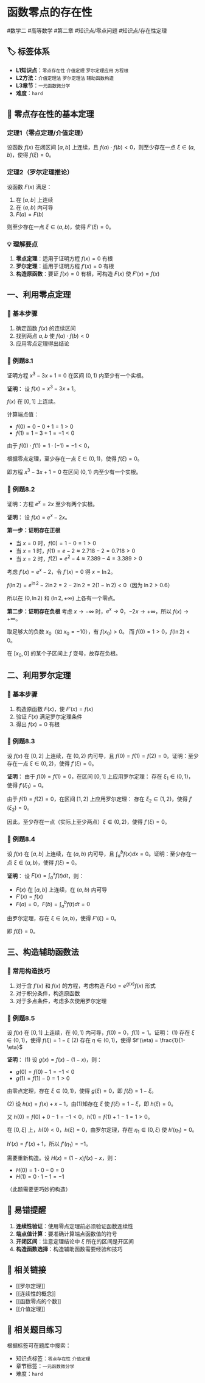 # 函数零点的存在性

#数学二 #高等数学 #第二章 #知识点/零点问题 #知识点/存在性定理

## 🏷️ 标签体系
- **L1知识点**：`零点存在性` `介值定理` `罗尔定理应用` `方程根`
- **L2方法**：`介值定理法` `罗尔定理法` `辅助函数构造`
- **L3章节**：`一元函数微分学`
- **难度**：`hard`

## 📖 零点存在性的基本定理

### 定理1（零点定理/介值定理）
设函数 $f(x)$ 在闭区间 $[a,b]$ 上连续，且 $f(a) \cdot f(b) < 0$，则至少存在一点 $\xi \in (a,b)$，使得 $f(\xi) = 0$。

### 定理2（罗尔定理推论）
设函数 $F(x)$ 满足：
1. 在 $[a,b]$ 上连续
2. 在 $(a,b)$ 内可导
3. $F(a) = F(b)$

则至少存在一点 $\xi \in (a,b)$，使得 $F'(\xi) = 0$。

### 💡 理解要点
1. **零点定理**：适用于证明方程 $f(x) = 0$ 有根
2. **罗尔定理**：适用于证明方程 $f'(x) = 0$ 有根
3. **构造原函数**：要证 $f(x) = 0$ 有根，可构造 $F(x)$ 使 $F'(x) = f(x)$

## 一、利用零点定理

### 🔑 基本步骤
1. 确定函数 $f(x)$ 的连续区间
2. 找到两点 $a, b$ 使 $f(a) \cdot f(b) < 0$
3. 应用零点定理得出结论

### 📐 例题8.1
证明方程 $x^3 - 3x + 1 = 0$ 在区间 $(0,1)$ 内至少有一个实根。

**证明**：
设 $f(x) = x^3 - 3x + 1$。

$f(x)$ 在 $[0,1]$ 上连续。

计算端点值：
- $f(0) = 0 - 0 + 1 = 1 > 0$
- $f(1) = 1 - 3 + 1 = -1 < 0$

由于 $f(0) \cdot f(1) = 1 \cdot (-1) = -1 < 0$，

根据零点定理，至少存在一点 $\xi \in (0,1)$，使得 $f(\xi) = 0$。

即方程 $x^3 - 3x + 1 = 0$ 在区间 $(0,1)$ 内至少有一个实根。

### 📐 例题8.2
证明：方程 $e^x = 2x$ 至少有两个实根。

**证明**：
设 $f(x) = e^x - 2x$。

**第一步：证明存在正根**
- 当 $x = 0$ 时，$f(0) = 1 - 0 = 1 > 0$
- 当 $x = 1$ 时，$f(1) = e - 2 \approx 2.718 - 2 = 0.718 > 0$
- 当 $x = 2$ 时，$f(2) = e^2 - 4 \approx 7.389 - 4 = 3.389 > 0$

考虑 $f'(x) = e^x - 2$，令 $f'(x) = 0$ 得 $x = \ln 2$。

$f(\ln 2) = e^{\ln 2} - 2\ln 2 = 2 - 2\ln 2 = 2(1 - \ln 2) < 0$（因为 $\ln 2 > 0.6$）

所以在 $(0, \ln 2)$ 和 $(\ln 2, +\infty)$ 上各有一个零点。

**第二步：证明存在负根**
考虑 $x \to -\infty$ 时，$e^x \to 0$，$-2x \to +\infty$，所以 $f(x) \to +\infty$。

取足够大的负数 $x_0$（如 $x_0 = -10$），有 $f(x_0) > 0$。
而 $f(0) = 1 > 0$，$f(\ln 2) < 0$。

在 $[x_0, 0]$ 的某个子区间上 $f$ 变号，故存在负根。

## 二、利用罗尔定理

### 🔑 基本步骤
1. 构造原函数 $F(x)$，使 $F'(x) = f(x)$
2. 验证 $F(x)$ 满足罗尔定理条件
3. 得出 $f(x) = 0$ 有根

### 📐 例题8.3
设 $f(x)$ 在 $[0,2]$ 上连续，在 $(0,2)$ 内可导，且 $f(0) = f(1) = f(2) = 0$。证明：至少存在一点 $\xi \in (0,2)$，使得 $f'(\xi) = 0$。

**证明**：
由于 $f(0) = f(1) = 0$，在区间 $[0,1]$ 上应用罗尔定理：
存在 $\xi_1 \in (0,1)$，使得 $f'(\xi_1) = 0$。

由于 $f(1) = f(2) = 0$，在区间 $[1,2]$ 上应用罗尔定理：
存在 $\xi_2 \in (1,2)$，使得 $f'(\xi_2) = 0$。

因此，至少存在一点（实际上至少两点）$\xi \in (0,2)$，使得 $f'(\xi) = 0$。

### 📐 例题8.4
设 $f(x)$ 在 $[a,b]$ 上连续，在 $(a,b)$ 内可导，且 $\int_a^b f(x)dx = 0$。证明：至少存在一点 $\xi \in (a,b)$，使得 $f(\xi) = 0$。

**证明**：
设 $F(x) = \int_a^x f(t)dt$，则：
- $F(x)$ 在 $[a,b]$ 上连续，在 $(a,b)$ 内可导
- $F'(x) = f(x)$
- $F(a) = 0$，$F(b) = \int_a^b f(t)dt = 0$

由罗尔定理，存在 $\xi \in (a,b)$，使得 $F'(\xi) = 0$。

即 $f(\xi) = 0$。

## 三、构造辅助函数法

### 🔑 常用构造技巧
1. 对于含 $f'(x)$ 和 $f(x)$ 的方程，考虑构造 $F(x) = e^{g(x)}f(x)$ 形式
2. 对于积分条件，构造原函数
3. 对于多点条件，考虑多次使用罗尔定理

### 📐 例题8.5
设 $f(x)$ 在 $[0,1]$ 上连续，在 $(0,1)$ 内可导，$f(0) = 0$，$f(1) = 1$。证明：
(1) 存在 $\xi \in (0,1)$，使得 $f(\xi) = 1 - \xi$
(2) 存在 $\eta \in (0,1)$，使得 $f'(\eta) = \frac{1}{1-\eta}$

**证明**：
(1) 设 $g(x) = f(x) - (1-x)$，则：
- $g(0) = f(0) - 1 = -1 < 0$
- $g(1) = f(1) - 0 = 1 > 0$

由零点定理，存在 $\xi \in (0,1)$，使得 $g(\xi) = 0$，即 $f(\xi) = 1 - \xi$。

(2) 设 $h(x) = f(x) + x - 1$，由(1)知存在 $\xi$ 使 $f(\xi) = 1 - \xi$，即 $h(\xi) = 0$。

又 $h(0) = f(0) + 0 - 1 = -1 < 0$，$h(1) = f(1) + 1 - 1 = 1 > 0$。

在 $[0,\xi]$ 上，$h(0) < 0$，$h(\xi) = 0$，由罗尔定理，存在 $\eta_1 \in (0,\xi)$ 使 $h'(\eta_1) = 0$。

$h'(x) = f'(x) + 1$，所以 $f'(\eta_1) = -1$。

需要重新构造。设 $H(x) = (1-x)f(x) - x$，则：
- $H(0) = 1 \cdot 0 - 0 = 0$
- $H(1) = 0 \cdot 1 - 1 = -1$

（此题需要更巧妙的构造）

## 🎯 易错提醒
1. **连续性验证**：使用零点定理前必须验证函数连续性
2. **端点值计算**：要准确计算端点函数值的符号
3. **开闭区间**：注意定理结论中 $\xi$ 所在的区间是开区间
4. **构造函数选择**：构造辅助函数需要经验和技巧

## 🔗 相关链接
- [[罗尔定理]]
- [[连续性的概念]]
- [[函数零点的个数]]
- [[介值定理]]

## 🔗 相关题目练习
根据标签可在题库中搜索：
- 知识点标签：`零点存在性` `介值定理`
- 章节标签：`一元函数微分学`
- 难度：`hard`